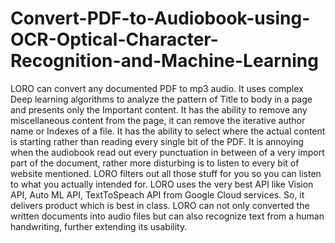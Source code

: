 # Convert-PDF-to-Audiobook-using-OCR-Optical-Character-Recognition-and-Machine-Learning
LORO can convert any documented PDF to mp3 audio. It uses complex Deep learning algorithms to analyze the pattern of Title to body in a page and presents only the Important content. It has the ability to remove any miscellaneous content from the page, it can remove the iterative author name or Indexes of a file. It has the ability to select where the actual content is starting rather than reading every single bit of the PDF. It is annoying when the audiobook read out every punctuation in between of a very import   part of the document, rather more disturbing is to listen to every bit of website mentioned. LORO filters out all those stuff for you so you can listen to what you actually intended for. LORO uses the very best API like Vision API, Auto ML API, TextToSpeach API from Google Cloud services. So, it delivers product which is best in class. LORO can not only converted the written documents into audio files but can also recognize text from a human handwriting, further extending its usability.
